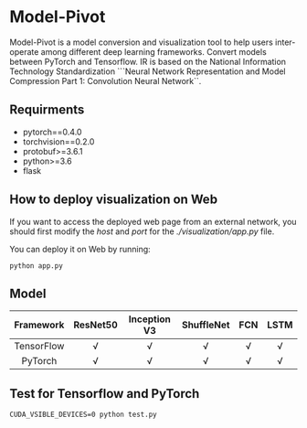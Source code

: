 # Model-Pivot
Model-Pivot is a model conversion and visualization tool to help users inter-operate among different deep learning frameworks. Convert models between PyTorch and Tensorflow.
IR is based on the National Information Technology Standardization ```Neural Network Representation and Model Compression Part 1: Convolution Neural Network``.

## Requirments
<!-- - tensorflow>=2.5.1 -->
- pytorch==0.4.0
- torchvision==0.2.0
- protobuf>=3.6.1
- python>=3.6
- flask

## How to deploy visualization on Web
If you want to access the deployed web page from an external network, you should first modify the *host* and *port* for the *./visualization/app.py* file.

You can deploy it on Web by running:
```shell
python app.py
```

## Model
Framework | ResNet50 | Inception V3 | ShuffleNet | FCN | LSTM |
:----------:|:----------:|:----------:|:----------:|:----------:|:----------:|
TensorFlow | √ | √ | √ | √ | √ |
PyTorch | √ | √ | √ | √ | √ | 

## Test for Tensorflow and PyTorch
```shell
CUDA_VSIBLE_DEVICES=0 python test.py
```
